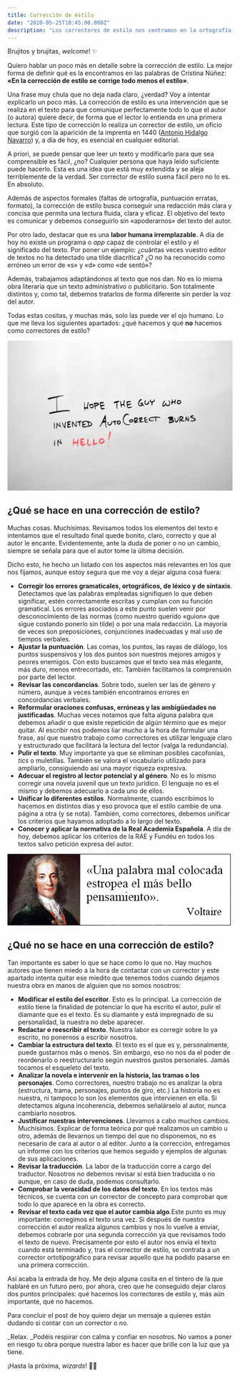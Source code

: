```yaml
---
title: Corrección de estilo
date: "2020-05-25T18:45:00.000Z"
description: "Los correctores de estilo nos centramos en la ortografía, la gramática, la sintaxis, la ortotipografía, el estilo y el formato de texto para darle claridad, concisión y armonía."
---
```

Brujitos y brujitas, _welcome_! ✨

Quiero hablar un poco más en detalle sobre la corrección de estilo. La mejor forma de definir qué es la encontramos en las palabras de Cristina Núñez: **«En la corrección de estilo se corrige todo menos el estilo»**. 

Una frase muy chula que no deja nada claro, ¿verdad? Voy a intentar explicarlo un poco más. La corrección de estilo es una intervención que se realiza en el texto para que comunique perfectamente todo lo que el autor (o autora) quiere decir, de forma que  el lector lo entienda en una primera lectura. Este tipo de corrección lo realiza un corrector de estilo, un oficio que surgió con la aparición de la imprenta en 1440 ([Antonio Hidalgo Navarro](https://www.uv.es/ahidalgo/)) y, a día de hoy, es esencial en cualquier editorial.

A priori, se puede pensar que leer un texto y modificarlo para que sea comprensible es fácil, ¿no? Cualquier persona que haya leído suficiente puede hacerlo. Esta es una idea que está muy extendida y se aleja terriblemente de la verdad. Ser corrector de estilo suena fácil pero no lo es. En absoluto. 

Además de aspectos formales (faltas de ortografía, puntuación erratas, formato), la corrección de estilo busca conseguir una redacción más clara y concisa que permita una lectura fluida, clara y eficaz. El objetivo del texto es comunicar y debemos conseguirlo sin «apoderarnos» del texto del autor.

Por otro lado, destacar que es una **labor humana irremplazable**. A día de hoy no existe un programa o _app_ capaz de controlar el estilo y el significado del texto. Por poner un ejemplo: ¿cuántas veces vuestro editor de textos no ha detectado una tilde diacrítica? ¿O no ha reconocido como erróneo un error de «s» y «d» como «de sentó»? 

Además, trabajamos adaptándonos al texto que nos dan. No es lo misma obra literaria que un texto administrativo o publicitario. Son totalmente distintos y, como tal, debemos tratarlos de forma diferente sin perder la voz del autor. 

Todas estas cositas, y muchas más, solo las puede ver el ojo humano. Lo que me lleva los siguientes apartados: ¿qué hacemos y qué **no** hacemos como correctores de estilo?

![Imagen de Quinn Kampschroer en Pixabay](./autocorrector.jpg)


## ¿Qué se hace en una corrección de estilo?

Muchas cosas. Muchísimas. Revisamos todos los elementos del texto e intentamos que el resultado final quede bonito, claro, correcto y que al autor le encante. Evidentemente, ante la duda de poner o no un cambio, siempre se señala para que el autor tome la última decisión.

Dicho esto, he hecho un listado con los aspectos más relevantes en los que nos fijamos, aunque estoy segura que me voy a dejar alguna cosa fuera:

- **Corregir los errores gramaticales, ortográficos, de léxico y de sintaxis**. Detectamos que las palabras empleadas signifiquen lo que deben significar, estén correctamente escritas y cumplan con su función gramatical. Los errores asociados a este punto suelen venir por desconocimiento de las normas (como nuestro querido «guion» que sigue costando ponerlo sin tilde) o por una mala redacción. La mayoría de veces son preposiciones, conjunciones inadecuadas y mal uso de tiempos verbales.
- **Ajustar la puntuación**. Las comas, los puntos, las rayas de diálogo, los puntos suspensivos y los dos puntos son nuestros mejores amigos y peores enemigos. Con esto buscamos que el texto sea más elegante, más duro, menos entrecortado, etc. También facilitamos la comprensión por parte del lector.
- **Revisar las concordancias**. Sobre todo, suelen ser las de género y número, aunque a veces también encontramos errores en concordancias verbales.
- **Reformular oraciones confusas, erróneas y las ambigüedades no justificadas**. Muchas veces notamos que falta alguna palabra que debemos añadir o que existe repetición de algún término que es mejor quitar. Al escribir nos podemos liar mucho a la hora de formular una frase, así que nuestro trabajo como correctores es utilizar lenguaje claro y estructurado que facilitará la lectura del lector (valga la redundancia).
- **Pulir el texto**. Muy importante ya que se eliminan posibles cacofonías, _tics_ o muletillas. También se valora el vocabulario utilizado para ampliarlo, consiguiendo así una mayor riqueza expresiva.
- **Adecuar el registro al lector potencial y al género**. No es lo mismo corregir una novela juvenil que un texto jurídico. El lenguaje no es el mismo y debemos adecuarlo a cada uno de ellos.
- **Unificar lo diferentes estilos**. Normalmente, cuando escribimos lo hacemos en distintos días y eso provoca que el estilo cambie de una página a otra (y se nota). También, como correctores, debemos unificar los criterios que hayamos adoptado a lo largo del texto.
- **Conocer y aplicar la normativa de la Real Academia Española**. A día de hoy, debemos aplicar los criterios de la RAE y Fundéu en todos los textos salvo petición expresa del autor.

![Frase de Voltaire](./voltaire.jpg)

## ¿Qué **no** se hace en una corrección de estilo?

Tan importante es saber lo que se hace como lo que no. Hay muchos autores que tienen miedo a la hora de contactar con un corrector y este apartado intenta quitar ese miedito que tenemos todos cuando dejamos nuestra obra en manos de alguien que no somos nosotros:

- **Modificar el estilo del escritor**. Esto es lo principal. La corrección de estilo tiene la finalidad de potenciar lo que ha escrito el autor, pulir el diamante que es el texto. Es su diamante y está impregnado de su personalidad, la nuestra no debe aparecer.
- **Redactar o reescribir el texto**. Nuestra labor es corregir sobre lo ya escrito, no ponernos a escribir nosotros.
- **Cambiar la estructura del texto**. El texto es el que es y, personalmente, puede gustarnos más o menos. Sin embargo, eso no nos da el poder de reordenarlo o reestructurarlo según nuestros gustos personales. Jamás tocamos el esqueleto del texto.
- **Analizar la novela e intervenir en la historia, las tramas o los personajes**. Como correctores, nuestro trabajo no es analizar la obra (estructura, trama, personajes, puntos de giro, etc.) La historia no es nuestra, ni tampoco lo son los elementos que intervienen en ella. Si detectamos alguna incoherencia, debemos señalárselo al autor, nunca cambiarlo nosotros.
- **Justificar nuestras intervenciones**. Llevamos a cabo muchos cambios. Muchísimos. Explicar de forma teórica por qué realizamos un cambio u otro, además de llevarnos un tiempo del que no disponemos, no es necesario de cara al autor o al editor. Junto a la corrección, entregamos un informe con los criterios que hemos seguido y ejemplos de algunas de sus aplicaciones.
- **Revisar la traducción**. La labor de la traducción corre a cargo del traductor. Nosotros no debemos revisar si está bien traducida o no aunque, en caso de duda, podemos consultarlo.
- **Comprobar la veracidad de los datos del texto**. En los textos más técnicos, se cuenta con un corrector de concepto para comprobar que todo lo que aparece en la obra es correcto.
- **Revisar el texto cada vez que el autor cambia algo**.Este punto es muy importante: corregimos el texto una vez. Si después de nuestra corrección el autor realiza algunos cambios y nos lo vuelve a enviar, debemos cobrarle por una segunda corrección ya que revisamos todo el texto de nuevo. Precisamente por esto el autor nos envía el texto cuando está terminado y, tras el corrector de estilo, se contrata a un corrector ortotipográfico para revisar aquello que ha podido pasarse en una primera corrección.

Así acaba la entrada de hoy. Me dejo alguna cosita en el tintero de la que hablaré en un futuro pero, por ahora, creo que he conseguido dejar claros dos puntos principales: qué hacemos los correctores de estilo y, más aún importante, qué no hacemos.

Para concluir el post de hoy quiero dejar un mensaje a quienes están dudando si contar con un corrector o no.

_Relax. _Podéis respirar con calma y confiar en nosotros. No vamos a poner en riesgo tu obra porque nuestra labor es hacer que brille con la luz que ya tiene.

¡Hasta la próxima, _wizards_! 🧙‍♀️
